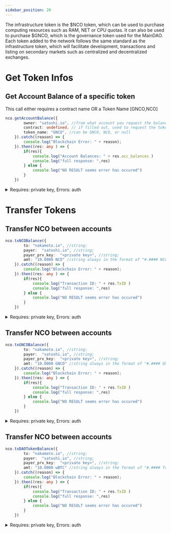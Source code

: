 ```yaml
---
sidebar_position: 20
---
```


The infrastructure token is the $NCO token, which can be used to purchase computing resources such as RAM, NET or CPU quotas. It can also be used to purchase $GNCO, which is the governance token used for the MainDAO. Each token added to the network follows the same standard as the infrastructure token, which will facilitate development, transactions and listing on secondary markets such as centralized and decentralized exchanges. 


# Get Token Infos

## Get Account Balance of a specific token
This call either requires a contract name OR a Token Name [GNCO,NCO]  

```typescript
nco.getAccountBalance({
        owner: "satoshi.io", //from what account you request the balance
        contract: undefined, // if filled out, used to request the token amount.
        token_name: "GNCO", //can be GNCO, NCO, or null
    }).catch((reason) => {
        console.log("Blockchain Error: " + reason);
    }).then((res: any ) => {
        if(res){
            console.log("Account Balances: " + res.acc_balances )
            console.log("full response: ",res)
        } else {
            console.log("NO RESULT seems error has occured")
        }
    })
```

<details>

<summary>Requires: private key, Errors: auth</summary>

Requires: Authorization from Account 

Errors: 
- **"Error: Invalid checksum ..."**: Authentication Error - probably that payer & Payer private key do not match
- **"Error: transaction declares authority ..."**: Authentication Error - seems the payer and private key do not match.

</details>

# Transfer Tokens

## Transfer NCO between accounts

```typescript
nco.txNCOBalance({
        to: "nakamoto.io", //string;
        payer:  "satoshi.io", //string;
        payer_prv_key:  "<private key>", //string;
        amt: "10.0000 NCO" //string always in the format of "#.#### NCO"
    }).catch((reason) => {
        console.log("Blockchain Error: " + reason);
    }).then((res: any ) => {
        if(res){
            console.log("Transaction ID: " + res.TxID )
            console.log("full response: ",res)
        } else {
            console.log("NO RESULT seems error has occured")
        }
    })
```

<details>

<summary>Requires: private key, Errors: auth</summary>

Requires: Authorization from Account 

Errors: 
- **"Error: Invalid checksum ..."**: Authentication Error - probably that payer & Payer private key do not match
- **"Error: transaction declares authority ..."**: Authentication Error - seems the payer and private key do not match.

</details>


## Transfer NCO between accounts

```typescript
nco.txGNCOBalance({
        to: "nakamoto.io", //string;
        payer:  "satoshi.io", //string;
        payer_prv_key:  "<private key>", //string;
        amt: "10.0000 GNCO" //string always in the format of "#.#### GNCO"
    }).catch((reason) => {
        console.log("Blockchain Error: " + reason);
    }).then((res: any ) => {
        if(res){
            console.log("Transaction ID: " + res.TxID )
            console.log("full response: ",res)
        } else {
            console.log("NO RESULT seems error has occured")
        }
    })
```

<details>

<summary>Requires: private key, Errors: auth</summary>

Requires: Authorization from Account 

Errors: 
- **"Error: Invalid checksum ..."**: Authentication Error - probably that payer & Payer private key do not match
- **"Error: transaction declares authority ..."**: Authentication Error - seems the payer and private key do not match.

</details>


## Transfer NCO between accounts

```typescript
nco.txDAOTokenBalance({
        to: "nakamoto.io", //string;
        payer:  "satoshi.io", //string;
        payer_prv_key:  "<private key>", //string;
        amt: "10.0000 wBTC" //string always in the format of "#.#### Token"
    }).catch((reason) => {
        console.log("Blockchain Error: " + reason);
    }).then((res: any ) => {
        if(res){
            console.log("Transaction ID: " + res.TxID )
            console.log("full response: ",res)
        } else {
            console.log("NO RESULT seems error has occured")
        }
    })
```

<details>

<summary>Requires: private key, Errors: auth</summary>

Requires: Authorization from Account 

Errors: 
- **"Error: Invalid checksum ..."**: Authentication Error - probably that payer & Payer private key do not match
- **"Error: transaction declares authority ..."**: Authentication Error - seems the payer and private key do not match.

</details>
